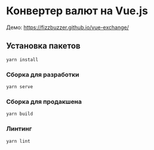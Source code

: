 # Конвертер валют на Vue.js

Демо: https://fizzbuzzer.github.io/vue-exchange/

## Установка пакетов
```
yarn install
```

### Сборка для разработки
```
yarn serve
```

### Сборка для продакшена
```
yarn build
```

### Линтинг
```
yarn lint
```

